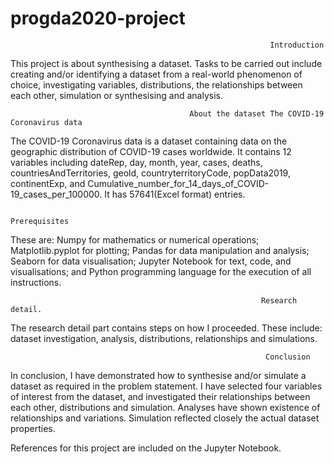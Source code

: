 # progda2020-project

                                                              Introduction
This project is about synthesising a dataset. Tasks to be carried out include creating and/or identifying a dataset from a real-world phenomenon of choice, investigating variables, distributions, the relationships between each other, simulation or synthesising and analysis.
 
                                            About the dataset The COVID-19 Coronavirus data
                                            
The COVID-19 Coronavirus data is a dataset containing data on the geographic distribution of COVID-19 cases worldwide. It contains 12 variables including dateRep, day, month, year, cases, deaths, countriesAndTerritories, geold, countryterritoryCode, popData2019, continentExp, and Cumulative_number_for_14_days_of_COVID-19_cases_per_100000. It has 57641(Excel format) entries.                                                    
                                                                                    
                                                                                                                                                                                                                                                                                                                                             
                                                              Prerequisites                                                      
These are: Numpy for mathematics or numerical operations; Matplotlib.pyplot for plotting; Pandas for data manipulation and analysis; Seaborn for data visualisation; Jupyter Notebook for text, code, and visualisations; and Python programming language for the execution of all instructions.

                                                            Research detail.                                                                                                    
                                                                          
                                                      
The research detail part contains steps on how I proceeded. These include: dataset investigation, analysis, distributions, relationships and simulations.                                                                                   
                                                             
                                                             Conclusion
                                                             
In conclusion, I have demonstrated how to synthesise and/or simulate a dataset as required in the problem statement. I have selected four variables of interest from the dataset, and investigated their relationships between each other, distributions and simulation. Analyses have shown existence of relationships and variations. Simulation reflected closely the actual dataset properties.  

                                                             
References for this project are included on the Jupyter Notebook.

